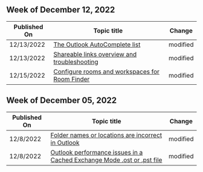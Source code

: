 <!-- This file is generated automatically each week. Changes made to this file will be overwritten.-->



## Week of December 12, 2022


| Published On |Topic title | Change |
|------|------------|--------|
| 12/13/2022 | [The Outlook AutoComplete list](/outlook/troubleshoot/contacts/information-about-the-outlook-autocomplete-list) | modified |
| 12/13/2022 | [Shareable links overview and troubleshooting](/outlook/troubleshoot/email-management/shareable-links-functionality-in-outlook) | modified |
| 12/15/2022 | [Configure rooms and workspaces for Room Finder](/outlook/troubleshoot/calendaring/configure-room-finder-rooms-workspaces) | modified |


## Week of December 05, 2022


| Published On |Topic title | Change |
|------|------------|--------|
| 12/8/2022 | [Folder names or locations are incorrect in Outlook](/outlook/troubleshoot/user-interface/incorrect-folder-names) | modified |
| 12/8/2022 | [Outlook performance issues in a Cached Exchange Mode .ost or .pst file](/outlook/troubleshoot/performance/performance-issues-if-too-many-items-or-folders) | modified |

